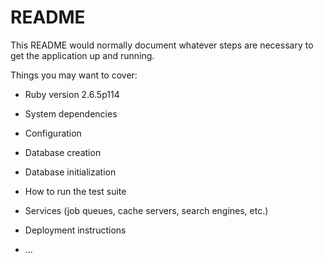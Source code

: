# README

This README would normally document whatever steps are necessary to get the
application up and running.

Things you may want to cover:

* Ruby version
  2.6.5p114
* System dependencies

* Configuration

* Database creation

* Database initialization

* How to run the test suite

* Services (job queues, cache servers, search engines, etc.)

* Deployment instructions

* ...
